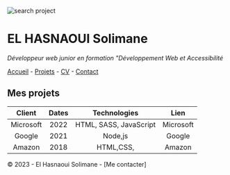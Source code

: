 ![search project](https://media.tenor.com/MIVuJmZsD_QAAAAd/searching-the-matrix.gif)

# EL HASNAOUI Solimane #

*Développeur web junior en formation "Développement Web et Accessibilité*

[Accueil](https://github.com/Solimane935/S01E11-Ateliers-Recap-exo-solimane/blob/main/-Ateliers-Recap-exo-solimane.md) - [Projets](https://github.com/Solimane935/S01E11-Ateliers-Recap-exo-solimane/blob/main/projets.md) - [CV](https://github.com/Solimane935/S01E11-Ateliers-Recap-exo-solimane/blob/main/cv.md) - [Contact](https://github.com/Solimane935/S01E11-Ateliers-Recap-exo-solimane/blob/main/contact.md)

## Mes projets ##

| Client | Dates | Technologies | Lien |
|:-:|:-:|:-:|:-:|
| Microsoft | 2022 | HTML, SASS, JavaScript | Microsoft |
| Google | 2021 | Node,js | Google |
| Amazon | 2018 |    HTML,CSS, | Amazon |

© 2023 - El Hasnaoui Solimane - [Me contacter]